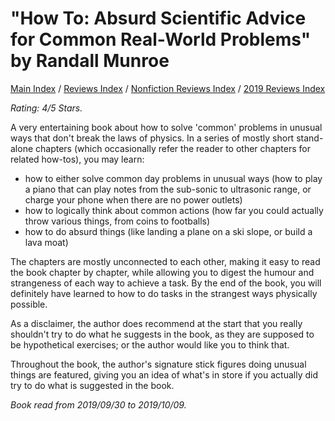 # "How To: Absurd Scientific Advice for Common Real-World Problems" by Randall Munroe

[Main Index](../../../README.md) / [Reviews Index](../../README.md) / [Nonfiction Reviews Index](../README.md) / [2019 Reviews Index](README.md)

*Rating: 4/5 Stars.*

A very entertaining book about how to solve 'common' problems in unusual ways that don't break the laws of physics. In a series of mostly short stand-alone chapters (which occasionally refer the reader to other chapters for related how-tos), you may learn:

- how to either solve common day problems in unusual ways (how to play a piano that can play notes from the sub-sonic to ultrasonic range, or charge your phone when there are no power outlets)
- how to logically think about common actions (how far you could actually throw various things, from coins to footballs)
- how to do absurd things (like landing a plane on a ski slope, or build a lava moat)

The chapters are mostly unconnected to each other, making it easy to read the book chapter by chapter, while allowing you to digest the humour and strangeness of each way to achieve a task. By the end of the book, you will definitely have learned to how to do tasks in the strangest ways physically possible.

As a disclaimer, the author does recommend at the start that you really shouldn't try to do what he suggests in the book, as they are supposed to be hypothetical exercises; or the author would like you to think that.

Throughout the book, the author's signature stick figures doing unusual things are featured, giving you an idea of what's in store if you actually did try to do what is suggested in the book.

*Book read from 2019/09/30 to 2019/10/09.*
